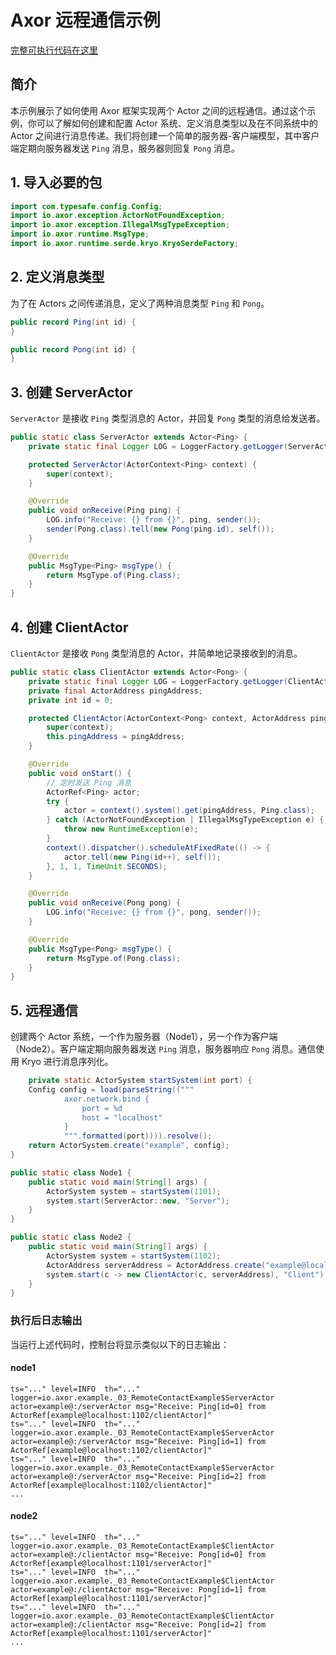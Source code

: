# Axor 远程通信示例

[完整可执行代码在这里](../../axor-examples/src/main/java/io/masterkun/axor/example/_03_RemoteContactExample.java)

## 简介

本示例展示了如何使用 Axor 框架实现两个 Actor 之间的远程通信。通过这个示例，你可以了解如何创建和配置
Actor 系统、定义消息类型以及在不同系统中的 Actor 之间进行消息传递。我们将创建一个简单的服务器-客户端模型，其中客户端定期向服务器发送
`Ping` 消息，服务器则回复 `Pong` 消息。

## 1. 导入必要的包

```java
import com.typesafe.config.Config;
import io.axor.exception.ActorNotFoundException;
import io.axor.exception.IllegalMsgTypeException;
import io.axor.runtime.MsgType;
import io.axor.runtime.serde.kryo.KryoSerdeFactory;
```

## 2. 定义消息类型

为了在 Actors 之间传递消息，定义了两种消息类型 `Ping` 和 `Pong`。

```java
public record Ping(int id) {
}

public record Pong(int id) {
}
```

## 3. 创建 ServerActor

`ServerActor` 是接收 `Ping` 类型消息的 Actor，并回复 `Pong` 类型的消息给发送者。

```java
public static class ServerActor extends Actor<Ping> {
    private static final Logger LOG = LoggerFactory.getLogger(ServerActor.class);

    protected ServerActor(ActorContext<Ping> context) {
        super(context);
    }

    @Override
    public void onReceive(Ping ping) {
        LOG.info("Receive: {} from {}", ping, sender());
        sender(Pong.class).tell(new Pong(ping.id), self());
    }

    @Override
    public MsgType<Ping> msgType() {
        return MsgType.of(Ping.class);
    }
}
```

## 4. 创建 ClientActor

`ClientActor` 是接收 `Pong` 类型消息的 Actor，并简单地记录接收到的消息。

```java
public static class ClientActor extends Actor<Pong> {
    private static final Logger LOG = LoggerFactory.getLogger(ClientActor.class);
    private final ActorAddress pingAddress;
    private int id = 0;

    protected ClientActor(ActorContext<Pong> context, ActorAddress pingAddress) {
        super(context);
        this.pingAddress = pingAddress;
    }

    @Override
    public void onStart() {
        // 定时发送 Ping 消息
        ActorRef<Ping> actor;
        try {
            actor = context().system().get(pingAddress, Ping.class);
        } catch (ActorNotFoundException | IllegalMsgTypeException e) {
            throw new RuntimeException(e);
        }
        context().dispatcher().scheduleAtFixedRate(() -> {
            actor.tell(new Ping(id++), self());
        }, 1, 1, TimeUnit.SECONDS);
    }

    @Override
    public void onReceive(Pong pong) {
        LOG.info("Receive: {} from {}", pong, sender());
    }

    @Override
    public MsgType<Pong> msgType() {
        return MsgType.of(Pong.class);
    }
}
```

## 5. 远程通信

创建两个 Actor 系统，一个作为服务器（Node1），另一个作为客户端（Node2）。客户端定期向服务器发送 `Ping`
消息，服务器响应 `Pong` 消息。通信使用 Kryo 进行消息序列化。

```java
    private static ActorSystem startSystem(int port) {
    Config config = load(parseString(("""
            axor.network.bind {
                port = %d
                host = "localhost"
            }
            """.formatted(port)))).resolve();
    return ActorSystem.create("example", config);
}

public static class Node1 {
    public static void main(String[] args) {
        ActorSystem system = startSystem(1101);
        system.start(ServerActor::new, "Server");
    }
}

public static class Node2 {
    public static void main(String[] args) {
        ActorSystem system = startSystem(1102);
        ActorAddress serverAddress = ActorAddress.create("example@localhost:1101/serverActor");
        system.start(c -> new ClientActor(c, serverAddress), "Client");
    }
}
```

### 执行后日志输出

当运行上述代码时，控制台将显示类似以下的日志输出：

#### node1

```plain text
ts="..." level=INFO  th="..." logger=io.axor.example._03_RemoteContactExample$ServerActor actor=example@:/serverActor msg="Receive: Ping[id=0] from ActorRef[example@localhost:1102/clientActor]"
ts="..." level=INFO  th="..." logger=io.axor.example._03_RemoteContactExample$ServerActor actor=example@:/serverActor msg="Receive: Ping[id=1] from ActorRef[example@localhost:1102/clientActor]"
ts="..." level=INFO  th="..." logger=io.axor.example._03_RemoteContactExample$ServerActor actor=example@:/serverActor msg="Receive: Ping[id=2] from ActorRef[example@localhost:1102/clientActor]"
...
```

#### node2

```plain text
ts="..." level=INFO  th="..." logger=io.axor.example._03_RemoteContactExample$ClientActor actor=example@:/clientActor msg="Receive: Pong[id=0] from ActorRef[example@localhost:1101/serverActor]"
ts="..." level=INFO  th="..." logger=io.axor.example._03_RemoteContactExample$ClientActor actor=example@:/clientActor msg="Receive: Pong[id=1] from ActorRef[example@localhost:1101/serverActor]"
ts="..." level=INFO  th="..." logger=io.axor.example._03_RemoteContactExample$ClientActor actor=example@:/clientActor msg="Receive: Pong[id=2] from ActorRef[example@localhost:1101/serverActor]"
...
```
